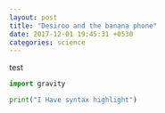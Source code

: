 ```yaml
---
layout: post 
title: "Desiroo and the banana phone"
date: 2017-12-01 19:45:31 +0530
categories: science
---
```

test

```python
import gravity

print("I Have syntax highlight")
```

